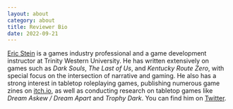 ```yaml
---
layout: about
category: about
title: Reviewer Bio
date: 2022-09-21
---
```


[Eric Stein](https://vagrantludology.itch.io/) is a games industry professional and a game development instructor at Trinity Western University. He has written extensively on games such as *Dark Souls*, *The Last of Us*, and *Kentucky Route Zero*, with special focus on the intersection of narrative and gaming. He also has a strong interest in tabletop roleplaying games, publishing numerous game zines on [itch.io](https://vagrantludology.itch.io/), as well as conducting research on tabletop games like *Dream Askew / Dream Apart* and *Trophy Dark*. You can find him on [Twitter](https://twitter.com/steinea).
